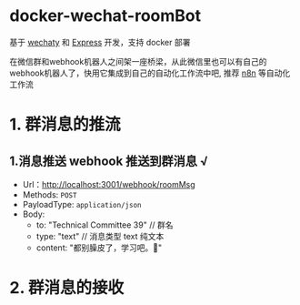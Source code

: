 # docker-wechat-roomBot

基于 [wechaty](https://github.com/wechaty/wechaty#readme) 和 [Express](https://github.com/expressjs/express) 开发，支持 docker 部署

在微信群和webhook机器人之间架一座桥梁，从此微信里也可以有自己的webhook机器人了，快用它集成到自己的自动化工作流中吧, 推荐 [n8n](https://github.com/n8n-io/n8n) 等自动化工作流


# 1. 群消息的推流 
## 1.消息推送 webhook 推送到群消息 √
  - Url：<http://localhost:3001/webhook/roomMsg>
  - Methods: `POST`
  - PayloadType: `application/json`
  - Body:
    - to:  "Technical Committee 39" // 群名
    - type: "text" // 消息类型  text 纯文本
    - content: "都别臊皮了，学习吧。🤡"

# 2. 群消息的接收

